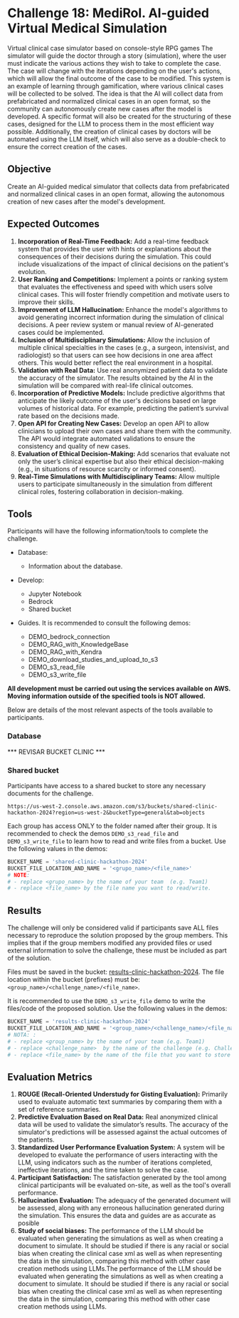 # Challenge 18: MediRol. AI-guided Virtual Medical Simulation


Virtual clinical case simulator based on console-style RPG games
The simulator will guide the doctor through a story (simulation), where the user must indicate the various actions they wish to take to complete the case. The case will change with the iterations depending on the user's actions, which will allow the final outcome of the case to be modified.
This system is an example of learning through gamification, where various clinical cases will be collected to be solved. The idea is that the AI will collect data from prefabricated and normalized clinical cases in an open format, so the community can autonomously create new cases after the model is developed.
A specific format will also be created for the structuring of these cases, designed for the LLM to process them in the most efficient way possible. Additionally, the creation of clinical cases by doctors will be automated using the LLM itself, which will also serve as a double-check to ensure the correct creation of the cases.



## Objective

Create an AI-guided medical simulator that collects data from prefabricated and normalized clinical cases in an open format, allowing the autonomous creation of new cases after the model's development.

## Expected Outcomes

1.	**Incorporation of Real-Time Feedback:** Add a real-time feedback system that provides the user with hints or explanations about the consequences of their decisions during the simulation. This could include visualizations of the impact of clinical decisions on the patient's evolution.
2.	**User Ranking and Competitions:** Implement a points or ranking system that evaluates the effectiveness and speed with which users solve clinical cases. This will foster friendly competition and motivate users to improve their skills.
3.	**Improvement of LLM Hallucination:** Enhance the model's algorithms to avoid generating incorrect information during the simulation of clinical decisions. A peer review system or manual review of AI-generated cases could be implemented.
4.	**Inclusion of Multidisciplinary Simulations:** Allow the inclusion of multiple clinical specialties in the cases (e.g., a surgeon, intensivist, and radiologist) so that users can see how decisions in one area affect others. This would better reflect the real environment in a hospital.
5.	**Validation with Real Data:** Use real anonymized patient data to validate the accuracy of the simulator. The results obtained by the AI in the simulation will be compared with real-life clinical outcomes.
6.	**Incorporation of Predictive Models:** Include predictive algorithms that anticipate the likely outcome of the user's decisions based on large volumes of historical data. For example, predicting the patient’s survival rate based on the decisions made.
7.	**Open API for Creating New Cases:** Develop an open API to allow clinicians to upload their own cases and share them with the community. The API would integrate automated validations to ensure the consistency and quality of new cases.
8.	**Evaluation of Ethical Decision-Making:** Add scenarios that evaluate not only the user’s clinical expertise but also their ethical decision-making (e.g., in situations of resource scarcity or informed consent).
9.	**Real-Time Simulations with Multidisciplinary Teams:** Allow multiple users to participate simultaneously in the simulation from different clinical roles, fostering collaboration in decision-making.

   

## Tools

Participants will have the following information/tools to complete the challenge.

- Database:
    - Information about the database.

- Develop:
    - Jupyter Notebook
    - Bedrock
    - Shared bucket 

- Guides. It is recommended to consult the following demos:
    - DEMO_bedrock_connection
    - DEMO_RAG_with_KnowledgeBase
    - DEMO_RAG_with_Kendra
    - DEMO_download_studies_and_upload_to_s3
    - DEMO_s3_read_file
    - DEMO_s3_write_file


**All development must be carried out using the services available on AWS. Moving information outside of the specified tools is NOT allowed.**

Below are details of the most relevant aspects of the tools available to participants.

 ### Database
 
*** REVISAR BUCKET CLINIC ***




### Shared bucket

Participants have access to a shared bucket to store any necessary documents for the challenge.

```
https://us-west-2.console.aws.amazon.com/s3/buckets/shared-clinic-hackathon-2024?region=us-west-2&bucketType=general&tab=objects
```

Each group has access ONLY to the folder named after their group. It is recommended to check the demos `DEMO_s3_read_file` and `DEMO_s3_write_file` to learn how to read and write files from a bucket. Use the following values in the demos:

```python
BUCKET_NAME = 'shared-clinic-hackathon-2024'
BUCKET_FILE_LOCATION_AND_NAME = '<grupo_name>/<file_name>'
# NOTE:
# - replace <grupo_name> by the name of your team  (e.g. Team1)
# - replace <file_name> by the file name you want to read/write.
```

## Results

The challenge will only be considered valid if participants save ALL files necessary to reproduce the solution proposed by the group members. This implies that if the group members modified any provided files or used external information to solve the challenge, these must be included as part of the solution.

Files must be saved in the bucket: [results-clinic-hackathon-2024](https://us-west-2.console.aws.amazon.com/s3/buckets/results-clinic-hackathon-2024?region=us-west-2&bucketType=general&tab=objects). The file location within the bucket (prefixes) must be: `<group_name>/<challenge_name>/<file_name>`.

It is recommended to use the `DEMO_s3_write_file` demo to write the files/code of the proposed solution. Use the following values in the demos:

```python
BUCKET_NAME = 'results-clinic-hackathon-2024'
BUCKET_FILE_LOCATION_AND_NAME = '<group_name>/<challenge_name>/<file_name>'
# NOTA: :
# - replace <group_name> by the name of your team (e.g. Team1)
# - replace <challenge_name>  by the name of the challenge (e.g. Challenge1)
# - replace <file_name> by the name of the file that you want to store (e.g., main_code_challenge1.ipynb)

```

## Evaluation Metrics

1.	**ROUGE (Recall-Oriented Understudy for Gisting Evaluation):** Primarily used to evaluate automatic text summaries by comparing them with a set of reference summaries.
2.	**Predictive Evaluation Based on Real Data:** Real anonymized clinical data will be used to validate the simulator’s results. The accuracy of the simulator's predictions will be assessed against the actual outcomes of the patients.
3.	**Standardized User Performance Evaluation System:** A system will be developed to evaluate the performance of users interacting with the LLM, using indicators such as the number of iterations completed, ineffective iterations, and the time taken to solve the case.
4.	**Participant Satisfaction:** The satisfaction generated by the tool among clinical participants will be evaluated on-site, as well as the tool's overall performance.
5.	**Hallucination Evaluation:** The adequacy of the generated document will be assessed, along with any erroneous hallucination generated during the simulation. This ensures the data and guides are as accurate as posible
6.	**Study of social biases:** The performance of the LLM should be evaluated when generating the simulations as well as when creating a document to simulate. It should be studied if there is any racial or social bias when creating the clinical case xml as well as when representing the data in the simulation, comparing this method with other case creation methods using LLMs.The performance of the LLM should be evaluated when generating the simulations as well as when creating a document to simulate. It should be studied if there is any racial or social bias when creating the clinical case xml as well as when representing the data in the simulation, comparing this method with other case creation methods using LLMs.




